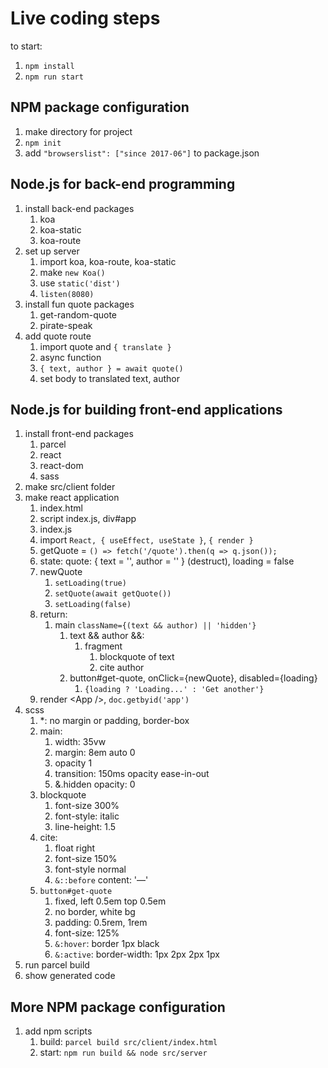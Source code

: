 # Live coding steps

to start:

1. `npm install`
1. `npm run start`

## NPM package configuration

1. make directory for project
1. `npm init`
1. add `"browserslist": ["since 2017-06"]` to package.json

## Node.js for back-end programming

1. install back-end packages
   1. koa
   1. koa-static
   1. koa-route
1. set up server
   1. import koa, koa-route, koa-static
   1. make `new Koa()`
   1. use `static('dist')`
   1. `listen(8080)`
1. install fun quote packages
   1. get-random-quote
   1. pirate-speak
1. add quote route
   1. import quote and `{ translate }`
   1. async function
   1. `{ text, author } = await quote()`
   1. set body to translated text, author

## Node.js for building front-end applications

1. install front-end packages
   1. parcel
   1. react
   1. react-dom
   1. sass
1. make src/client folder
1. make react application
   1. index.html
     1. script index.js, div#app
   1. index.js
     1. import `React, { useEffect, useState }`, `{ render }`
     1. getQuote = `() => fetch('/quote').then(q => q.json());`
     1. state: quote: { text = '', author = '' } (destruct), loading = false
     1. newQuote
        1. `setLoading(true)`
        1. `setQuote(await getQuote())`
        1. `setLoading(false)`
     1. return:
        1. main `className={(text && author) || 'hidden'}`
           1. text && author &&:
              1. fragment
                 1. blockquote of text
                 1. cite author
           1. button#get-quote, onClick={newQuote}, disabled={loading}
              1. `{loading ? 'Loading...' : 'Get another'}`
     1. render &lt;App /&gt;, `doc.getbyid('app')`
  1. scss
     1. *: no margin or padding, border-box
     1. main:
        1. width: 35vw
        1. margin: 8em auto 0
        1. opacity 1
        1. transition: 150ms opacity ease-in-out
        1. &.hidden opacity: 0
     1. blockquote
        1. font-size 300%
        1. font-style: italic
        1. line-height: 1.5
     1. cite:
        1. float right
        1. font-size 150%
        1. font-style normal
        1. `&::before` content: '—'
     1. `button#get-quote`
        1. fixed, left 0.5em top 0.5em
        1. no border, white bg
        1. padding: 0.5rem, 1rem
        1. font-size: 125%
        1. `&:hover`: border 1px black
        1. `&:active`: border-width: 1px 2px 2px 1px
1. run parcel build
1. show generated code

## More NPM package configuration

1. add npm scripts
   1. build: `parcel build src/client/index.html`
   1. start: `npm run build && node src/server`
